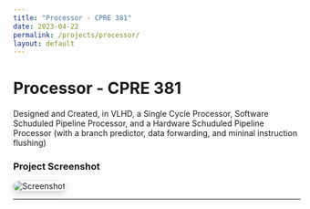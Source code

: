 ```yaml
---
title: "Processor - CPRE 381"
date: 2023-04-22
permalink: /projects/processor/
layout: default
---
```


# Processor - CPRE 381 

Designed and Created, in VLHD, a Single Cycle Processor, Software Schuduled Pipeline Processor, and a Hardware Schuduled Pipeline Processor (with a branch predictor, data forwarding, and mininal instruction flushing)

###  Project Screenshot

<img 
  src="{{ '/assets/HardwarePipeline.png' | relative_url }}" 
  alt="Screenshot" 
  style="max-width:100%; border-radius:12px; box-shadow:0 4px 12px rgba(0,0,0,0.2);" />

---
